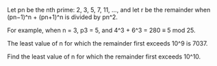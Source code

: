 Let pn be the nth prime: 2, 3, 5, 7, 11, ..., and let r be the remainder when
(pn−1)^n + (pn+1)^n is divided by pn^2.

For example, when n = 3, p3 = 5, and 4^3 + 6^3 = 280 ≡ 5 mod 25.

The least value of n for which the remainder first exceeds 10^9 is 7037.

Find the least value of n for which the remainder first exceeds 10^10.
